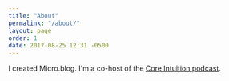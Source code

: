 ```yaml
---
title: "About"
permalink: "/about/"
layout: page
order: 1
date: 2017-08-25 12:31 -0500
---
```

I created Micro.blog. I'm a co-host of the [Core Intuition podcast](http://coreint.org/).
